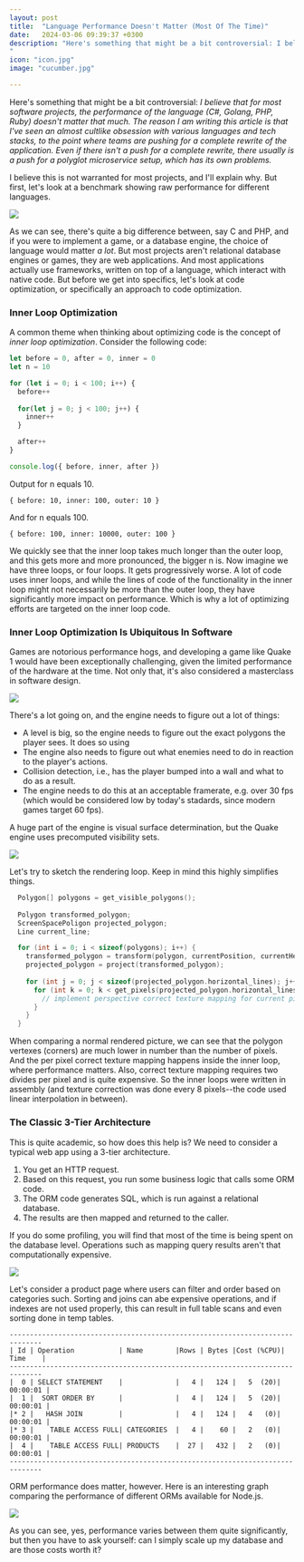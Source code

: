 ```yaml
---
layout: post
title:  "Language Performance Doesn't Matter (Most Of The Time)"
date:   2024-03-06 09:39:37 +0300
description: "Here's something that might be a bit controversial: I believe that for most software projects, the performance of the language (C#, Golang) doesn't matter that much. The reason I am writing this article is that I've seen an almost cultlike obsession with various languages and tech stacks, to the point where teams are pushing for a complete rewrite of the application. I believe this is  not warranted for most projects.
"
icon: "icon.jpg"
image: "cucumber.jpg"

---
```

Here's something that might be a bit controversial: *I believe that for most software projects, the performance of the language (C#, Golang, PHP, Ruby) doesn't matter that much. The reason I am writing this article is that I've seen an almost cultlike obsession with various languages and tech stacks, to the point where teams are pushing for a complete rewrite of the application. Even if there isn't a push for a complete rewrite, there usually is a push for a *polyglot* microservice setup, which has its own problems.*

I believe this is  not warranted for most projects, and I'll explain why. But first, let's look at a benchmark showing raw performance for different languages.

<img src="perf.png" class="img" loading="lazy" />

As we can see, there's quite a big difference between, say C and PHP, and if you were to implement a game, or a database engine, the choice of language would matter *a lot*. But most projects aren't relational database engines or games, they are web applications. And most applications actually use frameworks, written on top of a language, which interact with native code. But before we get into specifics, let's look at code optimization, or specifically an approach to code optimization.

### Inner Loop Optimization
A common theme when thinking about optimizing code is the concept of *inner loop optimization*. Consider the following code:

```javascript
let before = 0, after = 0, inner = 0
let n = 10

for (let i = 0; i < 100; i++) {
  before++
  
  for(let j = 0; j < 100; j++) {
    inner++
  }

  after++
}

console.log({ before, inner, after })
```

Output for n equals 10.

```
{ before: 10, inner: 100, outer: 10 }
```

And for n equals 100.

```
{ before: 100, inner: 10000, outer: 100 }
```

We quickly see that the inner loop takes much longer than the outer loop, and this gets more and more pronounced, the bigger n is. Now imagine we have three loops, or four loops. It gets progressively worse. A lot of code uses inner loops, and while the lines of code of the functionality in the inner loop might not necessarily be more than the outer loop, they have significantly more impact on performance. Which is why a lot of optimizing efforts are targeted on the inner loop code.

### Inner Loop Optimization Is Ubiquitous In Software

Games are notorious performance hogs, and developing a game like Quake 1 would have been exceptionally challenging, given the limited performance of the hardware at the time. Not only that, it's also considered a masterclass in software design.

<img src="quake1.jpg" class="img" loading="lazy" />

There's a lot going on, and the engine needs to figure out a lot of things:
* A level is big, so the engine needs to figure out the exact polygons the player sees. It does so using 
* The engine also needs to figure out what enemies need to do in reaction to the player's actions.
* Collision detection, i.e., has the player bumped into a wall and what to do as a result.
* The engine needs to do this at an acceptable framerate, e.g. over 30 fps (which would be considered low by today's stadards, since modern games target 60 fps).

A huge part of the engine is visual surface determination, but the Quake engine uses precomputed visibility sets.

<img src="wireframe.png" class="img" loading="lazy" />

Let's try to sketch the rendering loop. Keep in mind this highly simplifies things.

```c
  Polygon[] polygons = get_visible_polygons();
  
  Polygon transformed_polygon;
  ScreenSpacePoligon projected_polygon;
  Line current_line;

  for (int i = 0; i < sizeof(polygons); i++) {
    transformed_polygon = transform(polygon, currentPosition, currentHeading);    
    projected_polygon = project(transformed_polygon);
  
    for (int j = 0; j < sizeof(projected_polygon.horizontal_lines); j++) {        
      for (int k = 0; k < get_pixels(projected_polygon.horizontal_lines[j]); k++) {
        // implement perspective correct texture mapping for current pixel
      }
    }
  }
```
When comparing a normal rendered picture, we can see that the polygon vertexes (corners) are much lower in number than the number of pixels. And the per pixel correct texture mapping happens inside the inner loop, where performance matters. Also, correct texture mapping requires two divides per pixel and is quite expensive. So the inner loops were written in assembly (and texture correction was done every 8 pixels--the code used linear interpolation in between).

### The Classic 3-Tier Architecture

This is quite academic, so how does this help is? We need to consider a typical web app using a 3-tier architecture.

1. You get an HTTP request.
2. Based on this request, you run some business logic that calls some ORM code.
3. The ORM code generates SQL, which is run against a relational database. 
4. The results are then mapped and returned to the caller.

If you do some profiling, you will find that most of the time is being spent on the database level. Operations such as mapping query results aren't that computationally expensive.

<img src="app.png" class="img" loading="lazy" />

Let's consider a product page where users can filter and order based on categories such. Sorting and joins can abe expensive operations, and if indexes are not used properly, this can result in full table scans and even sorting done in temp tables.

```
------------------------------------------------------------------------------
| Id | Operation           | Name        |Rows | Bytes |Cost (%CPU)| Time    |
------------------------------------------------------------------------------
|  0 | SELECT STATEMENT    |             |   4 |   124 |   5  (20)| 00:00:01 |
|  1 |  SORT ORDER BY      |             |   4 |   124 |   5  (20)| 00:00:01 |
|* 2 |   HASH JOIN         |             |   4 |   124 |   4   (0)| 00:00:01 |
|* 3 |    TABLE ACCESS FULL| CATEGORIES  |   4 |    60 |   2   (0)| 00:00:01 |
|  4 |    TABLE ACCESS FULL| PRODUCTS    |  27 |   432 |   2   (0)| 00:00:01 |
------------------------------------------------------------------------------
```

ORM performance does matter, however. Here is an interesting graph comparing the performance of different ORMs available for Node.js.

<img src="performance.png" class="img" loading="lazy" />

As you can see, yes, performance varies between them quite significantly, but then you have to ask yourself: can I simply scale up my database and are those costs worth it?
